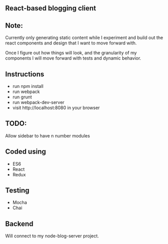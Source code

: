 ## React-based blogging client

## Note:
Currently only generating static content while I experiment and build out the
react components and design that I want to move forward with.

Once I figure out how things will look, and the granularity of my components
I will move forward with tests and dynamic behavior.

## Instructions
- run npm install
- run webpack
- run grunt
- run webpack-dev-server
- visit http://localhost:8080 in your browser

## TODO:
Allow sidebar to have n number modules

## Coded using
- ES6
- React
- Redux

## Testing
- Mocha
- Chai

## Backend
Will connect to my node-blog-server project.
